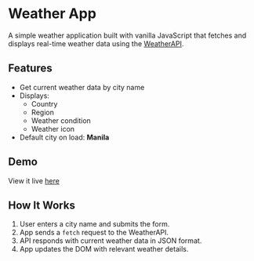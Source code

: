 # Weather App

A simple weather application built with vanilla JavaScript that fetches and displays real-time weather data using the [WeatherAPI](https://www.weatherapi.com/).

## Features

- Get current weather data by city name
- Displays:
  - Country
  - Region
  - Weather condition
  - Weather icon
- Default city on load: **Manila**

## Demo

View it live [here](https://hinds1ght.github.io/weather-app/)

## How It Works

1. User enters a city name and submits the form.
2. App sends a `fetch` request to the WeatherAPI.
3. API responds with current weather data in JSON format.
4. App updates the DOM with relevant weather details.
